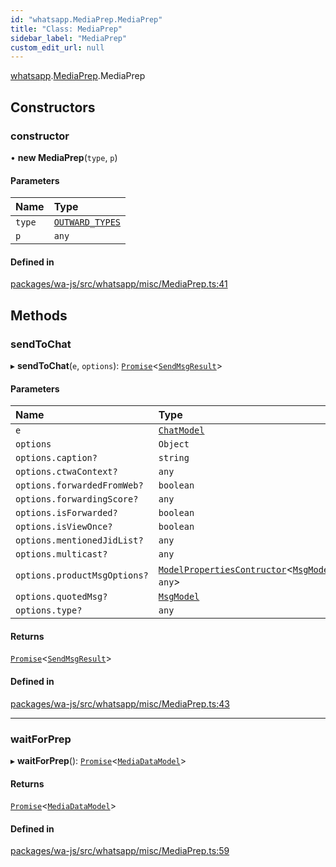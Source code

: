 ```yaml
---
id: "whatsapp.MediaPrep.MediaPrep"
title: "Class: MediaPrep"
sidebar_label: "MediaPrep"
custom_edit_url: null
---
```


[whatsapp](../namespaces/whatsapp.md).[MediaPrep](../namespaces/whatsapp.MediaPrep.md).MediaPrep

## Constructors

### constructor

• **new MediaPrep**(`type`, `p`)

#### Parameters

| Name | Type |
| :------ | :------ |
| `type` | [`OUTWARD_TYPES`](../enums/whatsapp.enums.OUTWARD_TYPES.md) |
| `p` | `any` |

#### Defined in

[packages/wa-js/src/whatsapp/misc/MediaPrep.ts:41](https://github.com/wppconnect-team/wa-js/blob/main/src/whatsapp/misc/MediaPrep.ts#L41)

## Methods

### sendToChat

▸ **sendToChat**(`e`, `options`): [`Promise`]( https://developer.mozilla.org/en-US/docs/Web/JavaScript/Reference/Global_Objects/Promise )<[`SendMsgResult`](../enums/whatsapp.enums.SendMsgResult.md)\>

#### Parameters

| Name | Type |
| :------ | :------ |
| `e` | [`ChatModel`](whatsapp.ChatModel.md) |
| `options` | `Object` |
| `options.caption?` | `string` |
| `options.ctwaContext?` | `any` |
| `options.forwardedFromWeb?` | `boolean` |
| `options.forwardingScore?` | `any` |
| `options.isForwarded?` | `boolean` |
| `options.isViewOnce?` | `boolean` |
| `options.mentionedJidList?` | `any` |
| `options.multicast?` | `any` |
| `options.productMsgOptions?` | [`ModelPropertiesContructor`](../namespaces/whatsapp.md#modelpropertiescontructor)<[`MsgModel`](whatsapp.MsgModel.md), `any`\> |
| `options.quotedMsg?` | [`MsgModel`](whatsapp.MsgModel.md) |
| `options.type?` | `any` |

#### Returns

[`Promise`]( https://developer.mozilla.org/en-US/docs/Web/JavaScript/Reference/Global_Objects/Promise )<[`SendMsgResult`](../enums/whatsapp.enums.SendMsgResult.md)\>

#### Defined in

[packages/wa-js/src/whatsapp/misc/MediaPrep.ts:43](https://github.com/wppconnect-team/wa-js/blob/main/src/whatsapp/misc/MediaPrep.ts#L43)

___

### waitForPrep

▸ **waitForPrep**(): [`Promise`]( https://developer.mozilla.org/en-US/docs/Web/JavaScript/Reference/Global_Objects/Promise )<[`MediaDataModel`](whatsapp.MediaDataModel.md)\>

#### Returns

[`Promise`]( https://developer.mozilla.org/en-US/docs/Web/JavaScript/Reference/Global_Objects/Promise )<[`MediaDataModel`](whatsapp.MediaDataModel.md)\>

#### Defined in

[packages/wa-js/src/whatsapp/misc/MediaPrep.ts:59](https://github.com/wppconnect-team/wa-js/blob/main/src/whatsapp/misc/MediaPrep.ts#L59)
